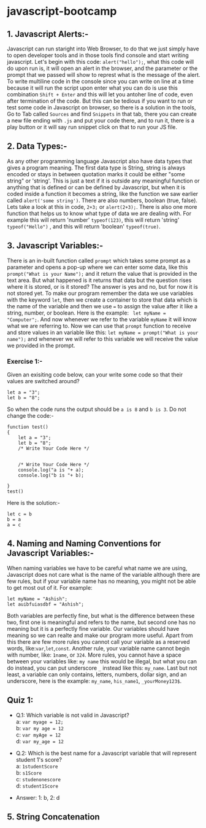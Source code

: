 # javascript-bootcamp

## 1. Javascript Alerts:-
Javascript can run staright into Web Browser, to do that we just simply have to open developer tools and in those tools find console and start writing javascript. Let's begin with this code: `alert("hello");`, what this code will do upon run is, it will open an alert in the browser, and the parameter or the prompt that we passed will show to represt what is the message of the alert. To write multiline code in the console since you can write on line at a time because it will run the script upon enter what you can do is use this combination `Shift + Enter` and this will let you antoher line of code, even after termination of the code. But this can be tedious if you want to run or test some code in Javascript on browser, so there is a solution in the tools, Go to Tab called `Sources` and find `Snippets` in that tab, there you can create a new file ending with `.js` and put your code there, and to run it, there is a play button or it will say run snippet click on that to run your JS file.

## 2. Data Types:-
As any other programming language Javascript also have data types that gives a program meaning. The first data type is String, string is always encoded or stays in between quotation marks it could be either "some string" or 'string'. This is just a text if it is outside any meaningful function or anything that is defined or can be defined by Javascript, but when it is coded inside a function it becomes a string, like the function we saw earlier called `alert('some string')`. There are also numbers, boolean (true, false). Lets take a look at this in code, `2+3;` or `alert(2+3);`. There is also one more function that helps us to know what type of data we are dealing with. For example this will return 'number' `typeof(123)`, this will return 'string' `typeof("Hello")` , and this will return 'boolean' `typeof(true)`.

## 3. Javascript Variables:-
There is an in-built function called `prompt` which takes some prompt as a parameter and opens a pop-up where we can enter some data, like this `prompt("What is your Name");` and it return the value that is provided in the text area. But what happened is it returns that data but the question rises where it is stored, or is it stored? The answer is yes and no, but for now it is not stored yet. To make our program remember the data we use variables with the keyword `let`, then we create a container to store that data which is the name of the variable and then we use `=` to assign the value after it like a string, number, or boolean. Here is the example: ` let myName = "Computer";`. And now whenever we refer to the variable `myName` it will know what we are referring to. Now we can use that `prompt` function to receive and store values in an variable like this: `let myName = prompt("What is your name");` and whenever we will refer to this variable we will receive the value we provided in the prompt.

### Exercise 1:-
Given an exisiting code below, can your write some code so that their values are switched around?
```
let a = "3";
let b = "8";
```
So when the code runs the output should be `a is 8` and `b is 3`. Do not change the code:-
```
function test()
{
    let a = "3";
    let b = "8";
    /* Write Your Code Here */


    /* Write Your Code Here */
    console.log("a is "+ a);
    console.log("b is "+ b);

}
test()
```
Here is the solution:-
```
let c = b
b = a
a = c
```

## 4. Naming and Naming Conventions for Javascript Variables:-
When naming variables we have to be careful what name we are using, Javascript does not care what is the name of the variable although there are few rules, but if your variable name has no meaning, you might not be able to get most out of it. For example:
```
let myName = "Ashish";
let auibfuiasdbf = "Ashish";
```
Both variables are perfectly fine, but what is the difference between these two, first one is meaningful and refers to the name, but second one has no meaning but it is a perfectly fine variable. Our variables should have meaning so we can realte and make our program more useful.
Apart from this there are few more rules you cannot call your variable as a reserved words, like:`var`,`let`,`const`. Another rule, your variable name cannot begin with number, like: `1name`, or `324`. More rules, you cannot have a space between your variables like: `my name` this would be illegal, but what you can do instead, you can put underscore `_` instead like this: `my_name`. Last but not least, a variable can only contains, letters, numbers, dollar sign, and an underscore, here is the example: `my_name`, `his_name1`, `_yourMoney123$`.

## Quiz 1:
* Q.1: Which variable is not valid in Javascript? \
a: `var myage = 12;` \
b: `var my age = 12` \
c: `var myAge = 12` \
d: `var my_age = 12`

* Q.2: Which is the best name for a Javascript variable that will represent student 1's score? \
a: `1studentScore` \
b: `s1Score` \
c: `studenonescore` \
d: `student1Score`

* Answer: 1: b, 2: d


## 5. String Concatenation